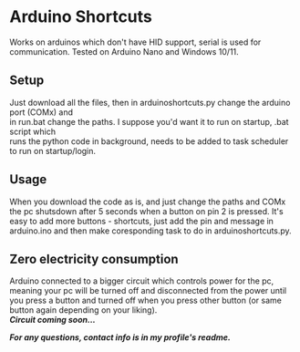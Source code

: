 # Arduino Shortcuts
Works on arduinos which don't have HID support,
serial is used for communication. Tested on Arduino Nano and Windows 10/11.

## Setup
Just download all the files, then in arduinoshortcuts.py change the arduino port (COMx) and  
in run.bat change the paths.
I suppose you'd want it to run on startup, .bat script which  
 runs the
python code in background,  needs to be added to task scheduler to run on startup/login.

## Usage
When you download the code as is, and just change the paths and COMx the pc shutsdown after 5 seconds when a button on pin 2 is pressed.
It's easy to add more buttons - shortcuts, just add the pin and message in arduino.ino and then make coresponding task to do in arduinoshortcuts.py.

## Zero electricity consumption
Arduino connected to a bigger circuit which controls power for the pc, meaning your pc will be turned off and disconnected from the power until you press a button and turned off when you press other button (or same button again depending on your liking).  
***Circuit coming soon...***

***For any questions, contact info is in my profile's readme.***